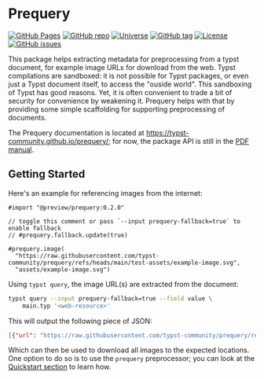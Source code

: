 # Prequery

[![GitHub Pages](https://img.shields.io/static/v1?logo=github&label=Pages&message=prequery&color=blue)](https://typst-community.github.io/prequery/)
[![GitHub repo](https://img.shields.io/static/v1?logo=github&label=Repo&message=prequery&color=blue)](https://github.com/typst-community/prequery)
[![Universe](https://img.shields.io/static/v1?logo=typst&label=Universe&message=prequery&color=239DAD)](https://typst.app/universe/package/prequery)
[![GitHub tag](https://img.shields.io/github/tag/typst-community/prequery?sort=semver&color=blue)](https://github.com/typst-community/prequery/tags/)
[![License](https://img.shields.io/badge/License-MIT-blue)](https://github.com/typst-community/prequery?tab=MIT-1-ov-file)
[![GitHub issues](https://img.shields.io/github/issues/typst-community/prequery)](https://github.com/typst-community/prequery/issues)

This package helps extracting metadata for preprocessing from a typst document, for example image URLs for download from the web.
Typst compilations are sandboxed: it is not possible for Typst packages, or even just a Typst document itself, to access the "ouside world".
This sandboxing of Typst has good reasons.
Yet, it is often convenient to trade a bit of security for convenience by weakening it.
Prequery helps with that by providing some simple scaffolding for supporting preprocessing of documents.

The Prequery documentation is located at https://typst-community.github.io/prequery/; for now, the package API is still in the [PDF manual](docs/manual.pdf).

## Getting Started

Here's an example for referencing images from the internet:

```typ
#import "@preview/prequery:0.2.0"

// toggle this comment or pass `--input prequery-fallback=true` to enable fallback
// #prequery.fallback.update(true)

#prequery.image(
  "https://raw.githubusercontent.com/typst-community/prequery/refs/heads/main/test-assets/example-image.svg",
  "assets/example-image.svg")
```

Using `typst query`, the image URL(s) are extracted from the document:

```sh
typst query --input prequery-fallback=true --field value \
    main.typ '<web-resource>'
```

This will output the following piece of JSON:

```json
[{"url": "https://raw.githubusercontent.com/typst-community/prequery/refs/heads/main/test-assets/example-image.svg", "path": "assets/example-image.svg"}]
```

Which can then be used to download all images to the expected locations.
One option to do so is to use the `prequery` preprocessor; you can look at the [Quickstart section](https://typst-community.github.io/prequery/quickstart/installation.html) to learn how.
